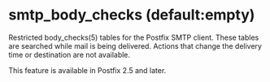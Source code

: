 # smtp_body_checks (default:empty) 

 Restricted body_checks(5) tables for the Postfix SMTP client.
These tables are searched while mail is being delivered.  Actions
that change the delivery time or destination are not available.


 This feature is available in Postfix 2.5 and later. 


